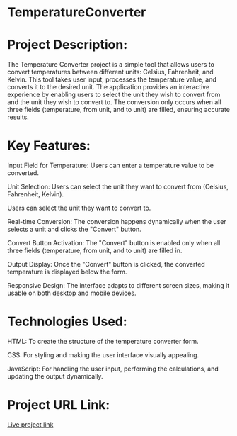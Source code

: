 # TemperatureConverter



# Project Description:

The Temperature Converter project is a simple tool that allows users to convert temperatures between different units: Celsius, Fahrenheit, and Kelvin. 
This tool takes user input, processes the temperature value, and converts it to the desired unit. 
The application provides an interactive experience by enabling users to select the unit they wish to convert from and the unit they wish to convert to. 
The conversion only occurs when all three fields (temperature, from unit, and to unit) are filled, ensuring accurate results.



# Key Features:

Input Field for Temperature: Users can enter a temperature value to be converted.

Unit Selection:
Users can select the unit they want to convert from (Celsius, Fahrenheit, Kelvin).

Users can select the unit they want to convert to.

Real-time Conversion: The conversion happens dynamically when the user selects a unit and clicks the "Convert" button.

Convert Button Activation: The "Convert" button is enabled only when all three fields (temperature, from unit, and to unit) are filled in.

Output Display: Once the "Convert" button is clicked, the converted temperature is displayed below the form.

Responsive Design: The interface adapts to different screen sizes, making it usable on both desktop and mobile devices.


# Technologies Used:

HTML: To create the structure of the temperature converter form.

CSS: For styling and making the user interface visually appealing.

JavaScript: For handling the user input, performing the calculations, and updating the output dynamically.


# Project URL Link:
[Live project link](https://naveenkumar705.github.io/Temperature/)
